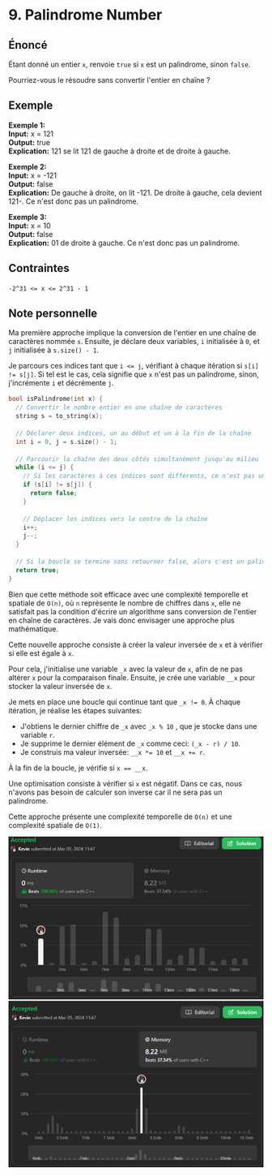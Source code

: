 # 9. Palindrome Number

## Énoncé

Étant donné un entier `x`, renvoie `true` si `x` est un palindrome, sinon `false`.

Pourriez-vous le résoudre sans convertir l'entier en chaîne ?

## Exemple

**Exemple 1:**  
**Input:** x = 121  
**Output:** true  
**Explication:** 121 se lit 121 de gauche à droite et de droite à gauche.

**Exemple 2:**  
**Input:** x = -121  
**Output:** false  
**Explication:** De gauche à droite, on lit -121. De droite à gauche, cela devient 121-. Ce n'est donc pas un palindrome.

**Exemple 3:**  
**Input:** x = 10  
**Output:** false  
**Explication:** 01 de droite à gauche. Ce n'est donc pas un palindrome.

## Contraintes

`-2^31 <= x <= 2^31 - 1`

## Note personnelle

Ma première approche implique la conversion de l'entier en une chaîne de caractères nommée `s`. Ensuite, je déclare deux variables, `i` initialisée à `0`, et `j` initialisée à `s.size() - 1`.

Je parcours ces indices tant que `i <= j`, vérifiant à chaque itération si `s[i] != s[j]`. Si tel est le cas, cela signifie que `x` n'est pas un palindrome, sinon, j'incrémente `i` et décrémente `j`.

```cpp
bool isPalindrome(int x) {
  // Convertir le nombre entier en une chaîne de caractères
  string s = to_string(x);

  // Déclarer deux indices, un au début et un à la fin de la chaîne
  int i = 0, j = s.size() - 1;

  // Parcourir la chaîne des deux côtés simultanément jusqu'au milieu
  while (i <= j) {
    // Si les caractères à ces indices sont différents, ce n'est pas un palindrome
    if (s[i] != s[j]) {
      return false;
    }

    // Déplacer les indices vers le centre de la chaîne
    i++;
    j--;
  }

  // Si la boucle se termine sans retourner false, alors c'est un palindrome
  return true;
}
```

Bien que cette méthode soit efficace avec une complexité temporelle et spatiale de `O(n)`, où `n` représente le nombre de chiffres dans `x`, elle ne satisfait pas la condition d'écrire un algorithme sans conversion de l'entier en chaîne de caractères. Je vais donc envisager une approche plus mathématique.

Cette nouvelle approche consiste à créer la valeur inversée de `x` et à vérifier si elle est égale à `x`.

Pour cela, j'initialise une variable `_x` avec la valeur de `x`, afin de ne pas altérer `x` pour la comparaison finale. Ensuite, je crée une variable `__x` pour stocker la valeur inversée de `x`.

Je mets en place une boucle qui continue tant que `_x != 0`. À chaque itération, je réalise les étapes suivantes:

- J'obtiens le dernier chiffre de `_x` avec `_x % 10` , que je stocke dans une variable `r`.
- Je supprime le dernier élément de `_x` comme ceci: `(_x - r) / 10`.
- Je construis ma valeur inversée: `__x *= 10` et `__x += r`.

À la fin de la boucle, je vérifie si `x == __x`.

Une optimisation consiste à vérifier si `x` est négatif. Dans ce cas, nous n'avons pas besoin de calculer son inverse car il ne sera pas un palindrome.

Cette approche présente une complexité temporelle de `O(n)` et une complexité spatiale de `O(1)`.

<img src="./imgs/runtime.png"/>
<img src="./imgs/memory.png"/>
